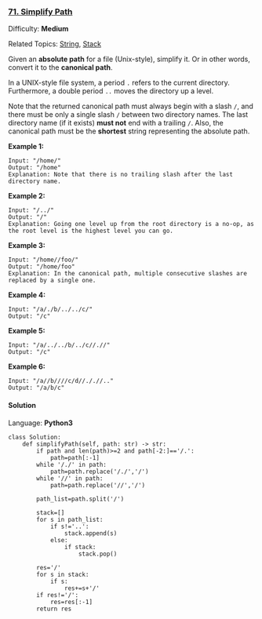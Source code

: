 ### [71\. Simplify Path](https://leetcode.com/problems/simplify-path/)

Difficulty: **Medium**  

Related Topics: [String](https://leetcode.com/tag/string/), [Stack](https://leetcode.com/tag/stack/)


Given an **absolute path** for a file (Unix-style), simplify it. Or in other words, convert it to the **canonical path**.

In a UNIX-style file system, a period `.` refers to the current directory. Furthermore, a double period `..` moves the directory up a level.

Note that the returned canonical path must always begin with a slash `/`, and there must be only a single slash `/` between two directory names. The last directory name (if it exists) **must not** end with a trailing `/`. Also, the canonical path must be the **shortest** string representing the absolute path.

**Example 1:**

```
Input: "/home/"
Output: "/home"
Explanation: Note that there is no trailing slash after the last directory name.
```

**Example 2:**

```
Input: "/../"
Output: "/"
Explanation: Going one level up from the root directory is a no-op, as the root level is the highest level you can go.
```

**Example 3:**

```
Input: "/home//foo/"
Output: "/home/foo"
Explanation: In the canonical path, multiple consecutive slashes are replaced by a single one.
```

**Example 4:**

```
Input: "/a/./b/../../c/"
Output: "/c"
```

**Example 5:**

```
Input: "/a/../../b/../c//.//"
Output: "/c"
```

**Example 6:**

```
Input: "/a//b////c/d//././/.."
Output: "/a/b/c"
```


#### Solution

Language: **Python3**

```python3
class Solution:
    def simplifyPath(self, path: str) -> str:
        if path and len(path)>=2 and path[-2:]=='/.':
            path=path[:-1]
        while '/./' in path:
            path=path.replace('/./','/')
        while '//' in path:
            path=path.replace('//','/')
            
        path_list=path.split('/')
        
        stack=[]
        for s in path_list:
            if s!='..':
                stack.append(s)
            else:
                if stack:
                    stack.pop()
​
        res='/'
        for s in stack:
            if s:
                res+=s+'/'
        if res!='/':
            res=res[:-1]
        return res
```